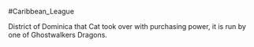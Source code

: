 #Caribbean_League 

District of Dominica that Cat took over with purchasing power, it is run by one of Ghostwalkers Dragons. 